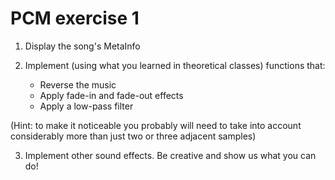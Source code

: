# PCM exercise 1

1. Display the song's MetaInfo

2. Implement (using what you learned in theoretical classes) functions that:
    - Reverse the music
    - Apply fade-in and fade-out effects
    - Apply a low-pass filter

 (Hint: to make it noticeable you probably will need to take into account
 considerably more than just two or three adjacent samples)

3. Implement other sound effects. Be creative and show us what you can do!
